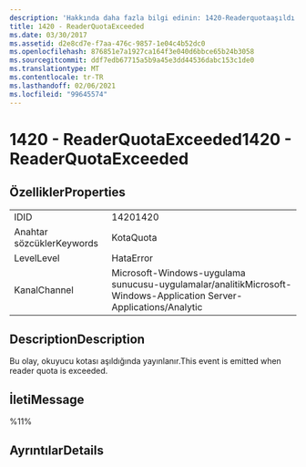 ```yaml
---
description: 'Hakkında daha fazla bilgi edinin: 1420-Readerquotaaşıldı'
title: 1420 - ReaderQuotaExceeded
ms.date: 03/30/2017
ms.assetid: d2e8cd7e-f7aa-476c-9857-1e04c4b52dc0
ms.openlocfilehash: 876851e7a1927ca164f3e040d6bbce65b24b3058
ms.sourcegitcommit: ddf7edb67715a5b9a45e3dd44536dabc153c1de0
ms.translationtype: MT
ms.contentlocale: tr-TR
ms.lasthandoff: 02/06/2021
ms.locfileid: "99645574"
---
```

# <a name="1420---readerquotaexceeded"></a><span data-ttu-id="6b54e-103">1420 - ReaderQuotaExceeded</span><span class="sxs-lookup"><span data-stu-id="6b54e-103">1420 - ReaderQuotaExceeded</span></span>

## <a name="properties"></a><span data-ttu-id="6b54e-104">Özellikler</span><span class="sxs-lookup"><span data-stu-id="6b54e-104">Properties</span></span>  
  
|||  
|-|-|  
|<span data-ttu-id="6b54e-105">ID</span><span class="sxs-lookup"><span data-stu-id="6b54e-105">ID</span></span>|<span data-ttu-id="6b54e-106">1420</span><span class="sxs-lookup"><span data-stu-id="6b54e-106">1420</span></span>|  
|<span data-ttu-id="6b54e-107">Anahtar sözcükler</span><span class="sxs-lookup"><span data-stu-id="6b54e-107">Keywords</span></span>|<span data-ttu-id="6b54e-108">Kota</span><span class="sxs-lookup"><span data-stu-id="6b54e-108">Quota</span></span>|  
|<span data-ttu-id="6b54e-109">Level</span><span class="sxs-lookup"><span data-stu-id="6b54e-109">Level</span></span>|<span data-ttu-id="6b54e-110">Hata</span><span class="sxs-lookup"><span data-stu-id="6b54e-110">Error</span></span>|  
|<span data-ttu-id="6b54e-111">Kanal</span><span class="sxs-lookup"><span data-stu-id="6b54e-111">Channel</span></span>|<span data-ttu-id="6b54e-112">Microsoft-Windows-uygulama sunucusu-uygulamalar/analitik</span><span class="sxs-lookup"><span data-stu-id="6b54e-112">Microsoft-Windows-Application Server-Applications/Analytic</span></span>|  
  
## <a name="description"></a><span data-ttu-id="6b54e-113">Description</span><span class="sxs-lookup"><span data-stu-id="6b54e-113">Description</span></span>  

 <span data-ttu-id="6b54e-114">Bu olay, okuyucu kotası aşıldığında yayınlanır.</span><span class="sxs-lookup"><span data-stu-id="6b54e-114">This event is emitted when reader quota is exceeded.</span></span>  
  
## <a name="message"></a><span data-ttu-id="6b54e-115">İleti</span><span class="sxs-lookup"><span data-stu-id="6b54e-115">Message</span></span>  

 <span data-ttu-id="6b54e-116">%1</span><span class="sxs-lookup"><span data-stu-id="6b54e-116">1%</span></span>  
  
## <a name="details"></a><span data-ttu-id="6b54e-117">Ayrıntılar</span><span class="sxs-lookup"><span data-stu-id="6b54e-117">Details</span></span>
